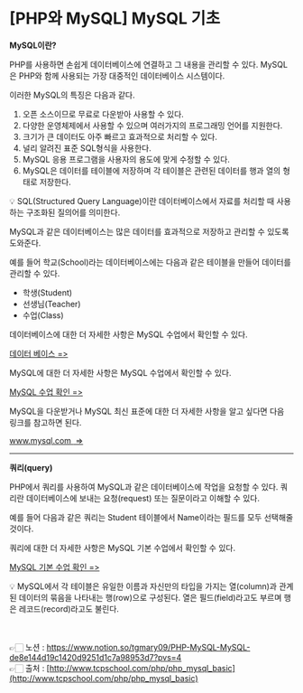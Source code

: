 # [PHP와 MySQL] MySQL 기초

**MySQL이란?**

PHP를 사용하면 손쉽게 데이터베이스에 연결하고 그 내용을 관리할 수 있다. 
MySQL은 PHP와 함께 사용되는 가장 대중적인 데이터베이스 시스템이다.

이러한 MySQL의 특징은 다음과 같다.

1. 오픈 소스이므로 무료로 다운받아 사용할 수 있다.
2. 다양한 운영체제에서 사용할 수 있으며 여러가지의 프로그래밍 언어를 지원한다.
3. 크기가 큰 데이터도 아주 빠르고 효과적으로 처리할 수 있다.
4. 널리 알려진 표준 SQL형식을 사용한다.
5. MySQL 응용 프로그램을 사용자의 용도에 맞게 수정할 수 있다.
6. MySQL은 데이터를 테이블에 저장하며 각 테이블은 관련된 데이터를 행과 열의 형태로 
저장한다.

<aside>
💡 SQL(Structured Query Language)이란 데이터베이스에서 자료를 처리할 때 사용하는 구조화된 질의어를 의미한다.

</aside>

MySQL과 같은 데이터베이스는 많은 데이터를 효과적으로 저장하고 관리할 수 있도록 도와준다.

예를 들어 학교(School)라는 데이터베이스에는 다음과 같은 테이블을 만들어 데이터를 관리할 수 
있다.

- 학생(Student)
- 선생님(Teacher)
- 수업(Class)

데이터베이스에 대한 더 자세한 사항은 MySQL 수업에서 확인할 수 있다.

[데이터 베이스 =>](http://www.tcpschool.com/mysql/DB)

MySQL에 대한 더 자세한 사항은 MySQL 수업에서 확인할 수 있다.

[MySQL 수업 확인 =>](http://www.tcpschool.com/mysql/intro)

MySQL을 다운받거나 MySQL 최신 표준에 대한 더 자세한 사항을 알고 싶다면 다음 링크를 참고하면 된다.

[www.mysql.com  =>](http://www.mysql.com/)

---

**쿼리(query)**

PHP에서 쿼리를 사용하여 MySQL과 같은 데이터베이스에 작업을 요청할 수 있다.
쿼리란 데이터베이스에 보내는 요청(request) 또는 질문이라고 이해할 수 있다.

예를 들어 다음과 같은 쿼리는 Student 테이블에서 Name이라는 필드를 모두 선택해줄 것이다.

쿼리에 대한 더 자세한 사항은 MySQL 기본 수업에서 확인할 수 있다.

[MySQL 기본 수업 확인 =>](http://www.tcpschool.com/mysql/mysql_basic_syntax)

<aside>
💡 MySQL에서 각 테이블은 유일한 이름과 자신만의 타입을 가지는 열(column)과 관계된 데이터의 묶음을 나타내는 행(row)으로 구성된다. 열은 필드(field)라고도 부르며 행은 레코드(record)라고도 불린다.

</aside>

<br><br>
👉🏻 노션 : https://www.notion.so/tgmary09/PHP-MySQL-MySQL-de8e144d19c1420d9251d1c7a98953d7?pvs=4
<br>
👉🏻 출처 : [http://www.tcpschool.com/php/php_mysql_basic](http://www.tcpschool.com/php/php_mysql_basic)
